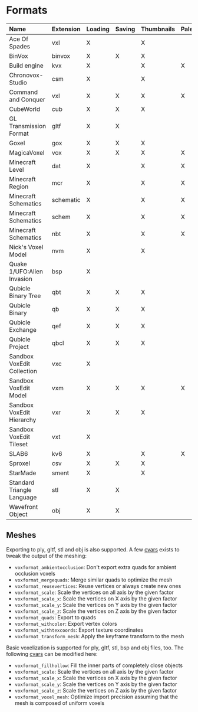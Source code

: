 # Formats

| Name                       | Extension | Loading | Saving | Thumbnails | Palette | Binary | Spec                                                                     |
| :------------------------- | --------- | ------- | ------ | ---------- | ------- | ------ | ------------------------------------------------------------------------ |
| Ace Of Spades              | vxl       | X       |        | X          |         | X      | [spec](https://silverspaceship.com/aosmap/aos_file_format.html)          |
| BinVox                     | binvox    | X       | X      | X          |         | X      | [spec](https://www.patrickmin.com/binvox/binvox.html)                    |
| Build engine               | kvx       | X       |        | X          | X       | X      | [spec](https://github.com/vuolen/slab6-mirror/blob/master/slab6.txt)     |
| Chronovox-Studio           | csm       | X       |        | X          |         | X      |                                                                          |
| Command and Conquer        | vxl       | X       | X      | X          | X       | X      | [spec](http://xhp.xwis.net/documents/VXL_Format.txt)                     |
| CubeWorld                  | cub       | X       | X      | X          |         | X      |                                                                          |
| GL Transmission Format     | gltf      | X       | X      |            |         | X      | [spec](https://github.com/KhronosGroup/glTF/tree/main/specification/2.0) |
| Goxel                      | gox       | X       | X      | X          |         | X      |                                                                          |
| MagicaVoxel                | vox       | X       | X      | X          | X       | X      | [spec](https://github.com/ephtracy/voxel-model)                          |
| Minecraft Level            | dat       | X       |        | X          | X       | X      |                                                                          |
| Minecraft Region           | mcr       | X       |        | X          | X       | X      | [spec](https://minecraft.gamepedia.com/Region_file_format)               |
| Minecraft Schematics       | schematic | X       |        | X          | X       | X      | [spec](https://minecraft.fandom.com/wiki/Schematic_file_format)          |
| Minecraft Schematics       | schem     | X       |        | X          | X       | X      | [spec](https://minecraft.fandom.com/wiki/Schematic_file_format)          |
| Minecraft Schematics       | nbt       | X       |        | X          | X       | X      | [spec](https://minecraft.fandom.com/wiki/Schematic_file_format)          |
| Nick's Voxel Model         | nvm       | X       |        | X          |         | X      |                                                                          |
| Quake 1/UFO:Alien Invasion | bsp       | X       |        |            |         |        |                                                                          |
| Qubicle Binary Tree        | qbt       | X       | X      | X          |         | X      | [spec](https://getqubicle.com/qubicle/documentation/docs/file/qbt/)      |
| Qubicle Binary             | qb        | X       | X      | X          |         | X      | [spec](https://getqubicle.com/qubicle/documentation/docs/file/qb/)       |
| Qubicle Exchange           | qef       | X       | X      | X          |         |        | [spec](https://getqubicle.com/qubicle/documentation/docs/file/qef/)      |
| Qubicle Project            | qbcl      | X       | X      | X          |         | X      | [spec](https://gist.github.com/tostc/7f049207a2e5a7ccb714499702b5e2fd)   |
| Sandbox VoxEdit Collection | vxc       | X       |        |            |         | X      |                                                                          |
| Sandbox VoxEdit Model      | vxm       | X       | X      | X          | X       | X      |                                                                          |
| Sandbox VoxEdit Hierarchy  | vxr       | X       | X      | X          |         | X      |                                                                          |
| Sandbox VoxEdit Tileset    | vxt       | X       |        |            |         | X      |                                                                          |
| SLAB6                      | kv6       | X       |        | X          | X       | X      | [spec](https://github.com/vuolen/slab6-mirror/blob/master/slab6.txt)     |
| Sproxel                    | csv       | X       | X      | X          |         |        | [spec](https://github.com/emilk/sproxel/blob/master/ImportExport.cpp)    |
| StarMade                   | sment     | X       |        | X          |         | X      | [spec](https://starmadepedia.net/wiki/Blueprint_File_Formats)            |
| Standard Triangle Language | stl       | X       | X      |            |         |        |                                                                          |
| Wavefront Object           | obj       | X       | X      |            |         |        |                                                                          |


## Meshes

Exporting to ply, gltf, stl and obj is also supported. A few [cvars](Configuration.md) exists to tweak the output of the meshing:

* `voxformat_ambientocclusion`: Don't export extra quads for ambient occlusion voxels
* `voxformat_mergequads`: Merge similar quads to optimize the mesh
* `voxformat_reusevertices`: Reuse vertices or always create new ones
* `voxformat_scale`: Scale the vertices on all axis by the given factor
* `voxformat_scale_x`: Scale the vertices on X axis by the given factor
* `voxformat_scale_y`: Scale the vertices on Y axis by the given factor
* `voxformat_scale_z`: Scale the vertices on Z axis by the given factor
* `voxformat_quads`: Export to quads
* `voxformat_withcolor`: Export vertex colors
* `voxformat_withtexcoords`: Export texture coordinates
* `voxformat_transform_mesh`: Apply the keyframe transform to the mesh

Basic voxelization is supported for ply, gltf, stl, bsp and obj files, too. The following [cvars](Configuration.md) can be modified here:

* `voxformat_fillhollow`: Fill the inner parts of completely close objects
* `voxformat_scale`: Scale the vertices on all axis by the given factor
* `voxformat_scale_x`: Scale the vertices on X axis by the given factor
* `voxformat_scale_y`: Scale the vertices on Y axis by the given factor
* `voxformat_scale_z`: Scale the vertices on Z axis by the given factor
* `voxformat_voxel_mesh`: Optimize import precision assuming that the mesh is composed of uniform voxels
